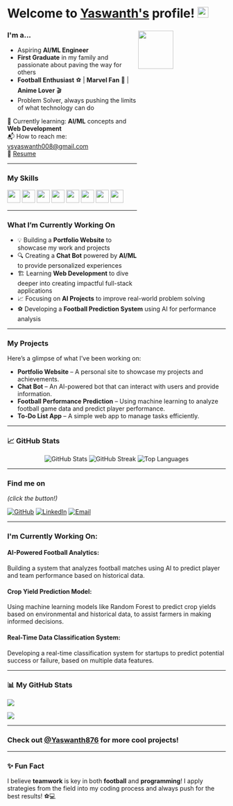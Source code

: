 # Welcome to [Yaswanth's](https://github.com/Yaswanth876) profile! <a href="https://github.com/Yaswanth876/"><img src="https://media.giphy.com/media/hvRJCLFzcasrR4ia7z/giphy.gif" width="25px"></a>

### I'm a...   <img src="https://media.giphy.com/media/L1R1tvI9svkIWwpVYr/giphy.gif" height=15% width=40% align="right">

* Aspiring **AI/ML Engineer**
* **First Graduate** in my family and passionate about paving the way for others
* **Football Enthusiast** ⚽ | **Marvel Fan** 🎥 | **Anime Lover** 🎬
* Problem Solver, always pushing the limits of what technology can do

🌱 Currently learning: **AI/ML** concepts and **Web Development**  
📬 How to reach me: [vsyaswanth008@gmail.com](mailto:vsyaswanth008@gmail.com)  
📝 [Resume](https://github.com/Yaswanth876/Resume/blob/main/Yaswanth%20Resume.pdf)  

---

### My Skills  
<img src="https://img.shields.io/badge/-Python-blue?style=for-the-badge&logo=python&logoColor=FFFFFF" height="30"> 
<img src="https://img.shields.io/badge/-TensorFlow-blue?style=for-the-badge&logo=tensorflow&logoColor=FFFFFF" height="30">
<img src="https://img.shields.io/badge/-Flask-blue?style=for-the-badge&logo=flask&logoColor=FFFFFF" height="30"> 
<img src="https://img.shields.io/badge/-Machine%20Learning-blue?style=for-the-badge&logo=machine-learning&logoColor=FFFFFF" height="30"> 
<img src="https://img.shields.io/badge/-Deep%20Learning-blue?style=for-the-badge&logo=deep-learning&logoColor=FFFFFF" height="30">
<img src="https://img.shields.io/badge/-JavaScript-blue?style=for-the-badge&logo=javascript&logoColor=black" height="30"> 
<img src="https://img.shields.io/badge/-Git-blue?style=for-the-badge&logo=git&logoColor=white" height="30"> 
<img src="https://img.shields.io/badge/-Flask-blue?style=for-the-badge&logo=flask&logoColor=white" height="30">

---

### What I’m Currently Working On  
- 💡 Building a **Portfolio Website** to showcase my work and projects  
- 🔍 Creating a **Chat Bot** powered by **AI/ML** to provide personalized experiences  
- 🏗️ Learning **Web Development** to dive deeper into creating impactful full-stack applications  
- 📈 Focusing on **AI Projects** to improve real-world problem solving  
- ⚽ Developing a **Football Prediction System** using AI for performance analysis  

---

### My Projects  
Here’s a glimpse of what I’ve been working on:

- **Portfolio Website** – A personal site to showcase my projects and achievements.  
- **Chat Bot** – An AI-powered bot that can interact with users and provide information.  
- **Football Performance Prediction** – Using machine learning to analyze football game data and predict player performance.  
- **To-Do List App** – A simple web app to manage tasks efficiently.  

---

### 📈 GitHub Stats
<div align="center">
  <img src="https://github-readme-stats.vercel.app/api?username=Yaswanth876&show_icons=true&theme=radical" alt="GitHub Stats" />
  <img src="https://github-readme-streak-stats.herokuapp.com/?user=Yaswanth876&theme=radical" alt="GitHub Streak" />
  <img src="https://github-readme-stats.vercel.app/api/top-langs/?username=Yaswanth876&hide=jupyter%20notebook&theme=radical&hide_border=false&layout=compact" alt="Top Languages" />
</div>

---

### Find me on 

_(click the button!)_

[![GitHub](https://img.shields.io/badge/-GitHub-blue?style=for-the-badge&logo=github&logoColor=white)](https://github.com/Yaswanth876) [![LinkedIn](https://img.shields.io/badge/-LinkedIn-blue?style=for-the-badge&logo=linkedin&logoColor=white)](https://www.linkedin.com/in/yaswanth-v-cse-aiml) [![Email](https://img.shields.io/badge/-Email-blue?style=for-the-badge&logo=mail.ru&logoColor=white)](mailto:vsyaswanth008@gmail.com)

---

### I'm Currently Working On:  

#### AI-Powered Football Analytics:
Building a system that analyzes football matches using AI to predict player and team performance based on historical data.

#### Crop Yield Prediction Model:
Using machine learning models like Random Forest to predict crop yields based on environmental and historical data, to assist farmers in making informed decisions.

#### Real-Time Data Classification System:
Developing a real-time classification system for startups to predict potential success or failure, based on multiple data features.

---

### 📊 My GitHub Stats  
![](https://github-profile-trophy.vercel.app/?username=Yaswanth876&theme=radical&no-frame=false&no-bg=true&margin-w=4&title=MultiLanguage,Repositories,Stars,Experience,Followers)

![](https://github-readme-streak-stats.herokuapp.com/?user=Yaswanth876&theme=radical&hide_border=false)

---

### **Check out [@Yaswanth876](https://github.com/Yaswanth876)** for more cool projects!

---

### ✨ Fun Fact  
I believe **teamwork** is key in both **football** and **programming**! I apply strategies from the field into my coding process and always push for the best results! ⚽💻
